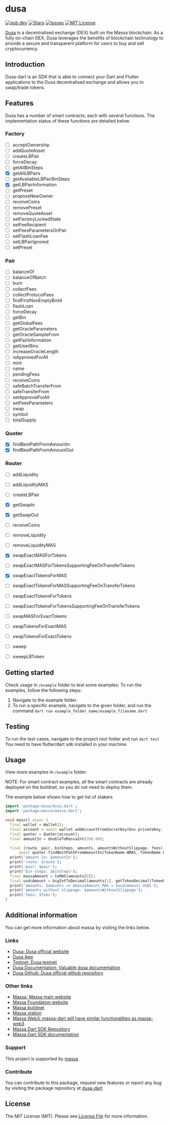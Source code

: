 
# dusa
[![pub.dev][pub-dev-shield]][pub-dev-url]
[![Stars][stars-shield]][stars-url]
[![Issues][issues-shield]][issues-url]
[![MIT License][license-shield]][license-url]

[Dusa](https://dusa.io) is a decentralised exchange (DEX) built on the Massa blockchain. As a fully on-chain DEX, Dusa leverages the benefits of blockchain technology to provide a secure and transparent platform for users to buy and sell cryptocurrency.

## Introduction
Dusa-dart is an SDK that is able to connect your Dart and Flutter applications to the Dusa decentralised exchange and allows you to swap/trade tokens.
## Features
Dusa has a number of smart contracts, each with several functions. The implementation status of these functions are detailed below

### Factory
- [ ] acceptOwnership
- [ ] addQuoteAsset
- [ ] createLBPair
- [ ] forceDecay
- [ ] getAllBinSteps
- [x] getAllLBPairs
- [ ] getAvailableLBPairBinSteps
- [x] getLBPairInformation
- [ ] getPreset
- [ ] proposeNewOwner
- [ ] receiveCoins
- [ ] removePreset
- [ ] removeQuoteAsset
- [ ] setFactoryLockedState
- [ ] setFeeRecipient
- [ ] setFeesParametersOnPair
- [ ] setFlashLoanFee
- [ ] setLBPairIgnored
- [ ] setPreset

### Pair
- [ ] balanceOf
- [ ] balanceOfBatch
- [ ] burn
- [ ] collectFees
- [ ] collectProtocolFees
- [ ] findFirstNonEmptyBinId
- [ ] flashLoan
- [ ] forceDecay
- [ ] getBin
- [ ] getGlobalFees
- [ ] getOracleParameters
- [ ] getOracleSampleFrom
- [ ] getPairInformation
- [ ] getUserBins
- [ ] increaseOracleLength
- [ ] isApprovedForAll
- [ ] mint
- [ ] name
- [ ] pendingFees
- [ ] receiveCoins
- [ ] safeBatchTransferFrom
- [ ] safeTransferFrom
- [ ] setApprovalForAll
- [ ] setFeesParameters
- [ ] swap
- [ ] symbol
- [ ] totalSupply

### Quoter
- [x] findBestPathFromAmountIn
- [x] findBestPathFromAmountOut

### Router
- [ ] addLiquidity
- [ ] addLiquidityMAS
- [ ] createLBPair
- [x] getSwapIn
- [x] getSwapOut
- [ ] receiveCoins
- [ ] removeLiquidity
- [ ] removeLiquidityMAS
- [x] swapExactMASForTokens
- [ ] swapExactMASForTokensSupportingFeeOnTransferTokens
- [x] swapExactTokensForMAS
- [ ] swapExactTokensForMASSupportingFeeOnTransferTokens
- [ ] swapExactTokensForTokens
- [ ] swapExactTokensForTokensSupportingFeeOnTransferTokens
- [ ] swapMASForExactTokens
- [ ] swapTokensForExactMAS
- [ ] swapTokensForExactTokens
- [ ] sweep
- [ ] sweepLBToken


## Getting started

Check usage in `/example` folder to test some examples:
To run the examples, follow the following steps:
1. Navigate to the example folder.
2. To run a specific example, navigate to the given folder, and run the command `dart run example_folder_name/example_filename.dart`


## Testing
To run the test cases, navigate to the project root folder and run `dart test`
You need to have flutter/dart sdk installed in your machine.


## Usage

View more examples in `/example` folder. 

NOTE: For smart contract examples, all the smart contracts are already deployed on the buildnet, so you do not need to deploy them.

The example below shows how to get list of stakers
```dart
import 'package:dusa/dusa.dart';
import 'package:massa/massa.dart';

void main() async {
  final wallet = Wallet();
  final account = await wallet.addAccountFromSecretKey(Env.privateKey, AddressType.user, NetworkType.BUILDNET);
  final quoter = Quoter(account);
  final amountIn = doubleToMassaInt(200.00);

  final (route, pair, binSteps, amounts, amountsWithoutSlippage, fees) =
      await quoter.findBestPathFromAmountIn(TokenName.WMAS, TokenName.USDC, BigInt.from(amountIn));
  print('amount in: $amountIn');
  print('route: $route');
  print('pair: $pair');
  print('bin steps: $binSteps');
  final massaAmount = toMAS(amounts[0]);
  final usdcAmount = bigIntToDecimal(amounts[1], getTokenDecimal(TokenName.USDC));
  print('amounts: $amounts => $massaAmount MAS = $usdcAmount USDC');
  print('amounts without slippage: $amountsWithoutSlippage');
  print('fees: $fees');
}
```

## Additional information
You can get more information about massa by visiting the links below.
### Links
- [Dusa: Dusa official website](https://dusa.io)
- [Dusa App](https://app.dusa.io)
- [Testnet: Dusa testnet](https://beta.dusa.io)
- [Dusa Documentation: Valuable dusa documentation](https://docs.dusa.io/)
- [Dusa Github: Dusa official github repository](https://github.com/dusaprotocol)

### Other links
- [Massa: Massa main website](https://massa.net)
- [Massa Foundation website](https://massa.foundation)
- [Massa buildnet](https://buildnet.massa.net)
- [Massa station](https://station.massa.net/)
- [Massa Web3: massa-dart will have similar functionalities as massa-web3](https://github.com/massalabs/massa-web3)
- [Massa Dart SDK Repository](https://github.com/nafsilabs/massa-dart)
- [Massa Dart SDK documentation](https://pub.dev/documentation/massa/latest/massa/massa-library.html)

### Support
This project is supported by [massa](https://massa.net)

### Contribute
You can contribute to this package, request new features or report any bug by visiting the package repository at [dusa-dart](https://github.com/nafsilabs/dusa-dart)


## License

The MIT License (MIT). Please see [License File](LICENSE) for more information.

<!-- MARKDOWN LINKS & IMAGES -->
<!-- https://www.markdownguide.org/basic-syntax/#reference-style-links -->
[pub-dev-shield]: https://img.shields.io/pub/v/dusa?style=for-the-badge
[pub-dev-url]: https://pub.dev/packages/dusa
[stars-shield]: https://img.shields.io/github/stars/nafsilabs/dusa-dart.svg?style=for-the-badge&logo=github&colorB=deeppink&label=stars
[stars-url]: https://packagist.org/packages/nafsilabs/dusa-dart
[issues-shield]: https://img.shields.io/github/issues/nafsilabs/dusa-dart.svg?style=for-the-badge
[issues-url]: https://github.com/nafsilabs/dusa-dart/issues
[license-shield]: https://img.shields.io/github/license/nafsilabs/dusa-dart.svg?style=for-the-badge
[license-url]: https://github.com/nafsilabs/dusa-dart/blob/main/LICENSE
